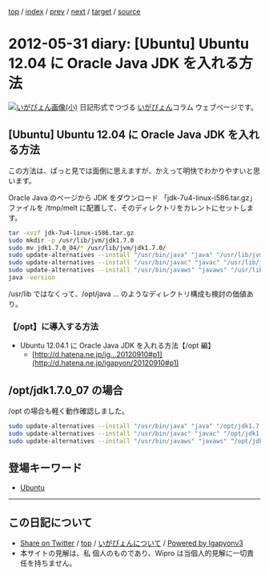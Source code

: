 [top](../index.html) 
 / [index](index.html) 
 / [prev](ig120525.html) 
 / [next](ig120601.html) 
 / [target](https://igapyon.github.io/diary/2012/ig120531.html) 
 / [source](https://github.com/igapyon/diary/blob/master/2012/ig120531.src.md) 

2012-05-31 diary: [Ubuntu] Ubuntu 12.04 に Oracle Java JDK を入れる方法
=====================================================================================================
[![いがぴょん画像(小)](https://igapyon.github.io/diary/images/iga200306s.jpg "いがぴょん")](https://igapyon.github.io/diary/memo/memoigapyon.html) 日記形式でつづる [いがぴょん](https://igapyon.github.io/diary/memo/memoigapyon.html)コラム ウェブページです。

## [Ubuntu] Ubuntu 12.04 に Oracle Java JDK を入れる方法


この方法は、ぱっと見では面倒に思えますが、かえって明快でわかりやすいと思います。

Oracle Java のページから JDK をダウンロード
「jdk-7u4-linux-i586.tar.gz」ファイルを /tmp/melt に配置して、そのディレクトリをカレントにセットします。


```bash
tar -xvzf jdk-7u4-linux-i586.tar.gz
sudo mkdir -p /usr/lib/jvm/jdk1.7.0
sudo mv jdk1.7.0_04/* /usr/lib/jvm/jdk1.7.0/
sudo update-alternatives --install "/usr/bin/java" "java" "/usr/lib/jvm/jdk1.7.0/bin/java" 1
sudo update-alternatives --install "/usr/bin/javac" "javac" "/usr/lib/jvm/jdk1.7.0/bin/javac" 1
sudo update-alternatives --install "/usr/bin/javaws" "javaws" "/usr/lib/jvm/jdk1.7.0/bin/javaws" 1
java -version
```


/usr/lib ではなくって、/opt/java ... のようなディレクトリ構成も検討の価値あり。


### 【/opt】に導入する方法


* Ubuntu 12.04.1 に Oracle Java JDK を入れる方法【/opt 編】
  * [http://d.hatena.ne.jp/ig...20120910#p1](http://d.hatena.ne.jp/igapyon/20120910#p1)



## /opt/jdk1.7.0_07 の場合

/opt の場合も軽く動作確認しました。

```bash
sudo update-alternatives --install "/usr/bin/java" "java" "/opt/jdk1.7.0_07/bin/java" 1
sudo update-alternatives --install "/usr/bin/javac" "javac" "/opt/jdk1.7.0_07/bin/javac" 1
sudo update-alternatives --install "/usr/bin/javaws" "javaws" "/opt/jdk1.7.0_07/bin/javaws" 1
```

## 登場キーワード

* [Ubuntu](../keyword/ubuntu.html)

----------------------------------------------------------------------------------------------------

## この日記について

* [Share on Twitter](https://twitter.com/intent/tweet?hashtags=igapyon%2Cdiary%2C%E3%81%84%E3%81%8C%E3%81%B4%E3%82%87%E3%82%93%2CUbuntu&text=%5BUbuntu%5D+Ubuntu+12.04+%E3%81%AB+Oracle+Java+JDK+%E3%82%92%E5%85%A5%E3%82%8C%E3%82%8B%E6%96%B9%E6%B3%95&url=https%3A%2F%2Figapyon.github.io%2Fdiary%2F2012%2Fig120531.html) / [top](../index.html) / [いがぴょんについて](https://igapyon.github.io/diary/memo/memoigapyon.html) / [Powered by Igapyonv3](https://github.com/igapyon/igapyonv3)
* 本サイトの見解は、私 個人のものであり、Wipro は当個人的見解に一切責任を持ちません。 
